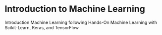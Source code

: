 # Introduction to Machine Learning
Introduction Machine Learning following Hands-On Machine Learning with Scikit-Learn, Keras, and TensorFlow
